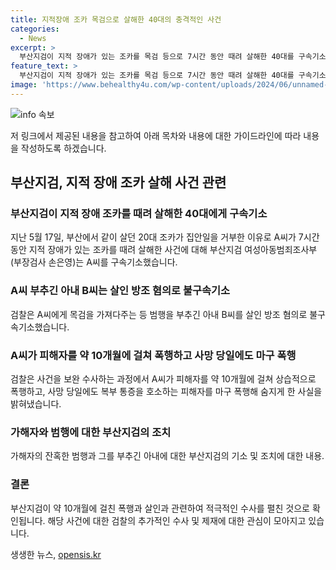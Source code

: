 ```yaml
---
title: 지적장애 조카 목검으로 살해한 40대의 충격적인 사건
categories:
  - News
excerpt: >
  부산지검이 지적 장애가 있는 조카를 목검 등으로 7시간 동안 때려 살해한 40대를 구속기소했다. 이는 피해자가 집안일을 거부한 이유로 저지른 범행으로, 아내는 살인 방조 혐의로 불구속 기소됐다. 검찰은 상해치사 등 혐의로 송치된 이 사건을 보완 수사하면서 A씨가 약 10개월에 걸쳐 폭행했고, 사망 당일에도 피해자를 폭행해 숨지게 한 사실을 발견했다. A씨의 가해는 잔인하고 상습적이었다. (150자)
feature_text: >
  부산지검이 지적 장애가 있는 조카를 목검 등으로 7시간 동안 때려 살해한 40대를 구속기소했다. 이는 피해자가 집안일을 거부한 이유로 저지른 범행으로, 아내는 살인 방조 혐의로 불구속 기소됐다. 검찰은 상해치사 등 혐의로 송치된 이 사건을 보완 수사하면서 A씨가 약 10개월에 걸쳐 폭행했고, 사망 당일에도 피해자를 폭행해 숨지게 한 사실을 발견했다. A씨의 가해는 잔인하고 상습적이었다. (150자)
image: 'https://www.behealthy4u.com/wp-content/uploads/2024/06/unnamed-file.png'
---
```


<p><img src="https://www.behealthy4u.com/wp-content/uploads/2024/06/unnamed-file.png" alt="info 속보" /></p>

<p>저 링크에서 제공된 내용을 참고하여 아래 목차와 내용에 대한 가이드라인에 따라 내용을 작성하도록 하겠습니다.</p>

<h2>부산지검, 지적 장애 조카 살해 사건 관련</h2>

<h3>부산지검이 지적 장애 조카를 때려 살해한 40대에게 구속기소</h3>

<p>지난 5월 17일, 부산에서 같이 살던 20대 조카가 집안일을 거부한 이유로 A씨가 7시간 동안 지적 장애가 있는 조카를 때려 살해한 사건에 대해 부산지검 여성아동범죄조사부(부장검사 손은영)는 A씨를 구속기소했습니다.</p>

<h3>A씨 부추긴 아내 B씨는 살인 방조 혐의로 불구속기소</h3>

<p>검찰은 A씨에게 목검을 가져다주는 등 범행을 부추긴 아내 B씨를 살인 방조 혐의로 불구속기소했습니다.</p>

<h3>A씨가 피해자를 약 10개월에 걸쳐 폭행하고 사망 당일에도 마구 폭행</h3>

<p>검찰은 사건을 보완 수사하는 과정에서 A씨가 피해자를 약 10개월에 걸쳐 상습적으로 폭행하고, 사망 당일에도 복부 통증을 호소하는 피해자를 마구 폭행해 숨지게 한 사실을 밝혀냈습니다.</p>

<h3>가해자와 범행에 대한 부산지검의 조치</h3>

<p>가해자의 잔혹한 범행과 그를 부추긴 아내에 대한 부산지검의 기소 및 조치에 대한 내용.</p>

<h3>결론</h3>

<p>부산지검이 약 10개월에 걸친 폭행과 살인과 관련하여 적극적인 수사를 펼친 것으로 확인됩니다. 해당 사건에 대한 검찰의 추가적인 수사 및 제재에 대한 관심이 모아지고 있습니다.</p>
생생한 뉴스, <a href="https://opensis.kr" rel="dofollow">opensis.kr</a>



